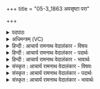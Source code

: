 +++
title = "05-3_1863 अवसृष्टा परा"

+++
<details><summary>पदपाठः</summary>

अ꣡व꣢꣯। सृ꣣ष्टा। प꣡रा꣢꣯। प꣣त। श꣡र꣢꣯व्ये। ब्र꣡ह्म꣢꣯शꣳसिते। ब्र꣡ह्म꣢꣯। श꣣ꣳसिते। ग꣡च्छ꣢꣯। अ꣣मि꣡त्रा꣢न्। अ꣣। मि꣡त्रा꣢꣯न्। प्र। प꣣द्यस्व। मा꣢। अ꣣मी꣡षा꣢म्। कम्। च꣣। न꣢। उत्। शि꣣षः। १८६३।
</details>

<details><summary>अधिमन्त्रम् (VC)</summary>

- इषवः
- पायुर्भारद्वाजः
- अनुष्टुप्
- गान्धारः
</details>

<details><summary>हिन्दी : आचार्य रामनाथ वेदालंकार - विषयः</summary>

अब अपनी सेना को उद्बोधन देते हैं।
</details>

<details><summary>हिन्दी : आचार्य रामनाथ वेदालंकार - पदार्थः</summary>

पदार्थान्वयभाषाः -  हे (ब्रह्मसंशिते) धनुर्वेद के ज्ञाता सेनापति द्वारा तीक्ष्ण अर्थात् उत्साहित की हुई (शरव्ये) शस्त्रास्त्र चलाने में कुशल सेना ! (अवसृष्टा) प्रेरित की हुई तू (परापत) शत्रुओं पर टूट पड़। (गच्छ) जा, (अमित्रान्) शत्रुओं को (प्रपद्यस्व) प्राप्त कर। (अमीषाम्) इनके मध्य (कंचन) किसी को भी (न उच्छिषः) बचा न रहने दे ॥३॥
</details>

<details><summary>हिन्दी : आचार्य रामनाथ वेदालंकार - भावार्थः</summary>

भावार्थभाषाः -  जैसे सेनापति से प्रेरित वीरों की सेना शत्रुओं को जीत लेती है,वैसे ही शरीर के अध्यक्ष जीवात्मा से प्रेरित सात्त्विक वीर भावों की सेना तामस दुर्भावों पर विजय पा लेती है। तामस भावों को निःशेष कर देना ही श्रेयस्कर है,क्योंकि नाममात्र भी वे यदि बचे रहें,तो फिर बढ़ जाते हैं ॥३॥
</details>

<details><summary>संस्कृत : आचार्य रामनाथ वेदालंकार - विषयः</summary>

अथ स्वसेनामुद्बोधयति।
</details>

<details><summary>संस्कृत : आचार्य रामनाथ वेदालंकार - पदार्थः</summary>

पदार्थान्वयभाषाः -  हे (ब्रह्मशंसिते२) ब्रह्मणा धनुर्वेदविदा सेनापतिना तीक्ष्णीकृते (शरव्ये) शरेषु शस्त्रास्त्रचालनेषु साध्वि सेने३! (अवसृष्टा) प्रेरिता त्वम् (परा पत) शत्रूणामुरि आक्राम। (गच्छ) याहि, (अमित्रान्) शत्रून् (प्र पद्यस्व) प्राप्नुहि, (अमीषाम्) एषां मध्ये (कं चन) कमपि (न उच्छिषः) न अवशिष्टं परित्यज ॥३॥४
</details>

<details><summary>संस्कृत : आचार्य रामनाथ वेदालंकार - भावार्थः</summary>

भावार्थभाषाः -  यथा सेनापतिना प्रेरिता वीराणां सेना शत्रुविजयकरी जायते तथैव शरीराध्यक्षेण जीवात्मना प्रेषिता सात्त्विकानां वीरभावानां सेना तामसान् दुर्भावान् विजयते। तामसभावानां निःशेषकरणमेव श्रेयस्करं यतो नाममात्रमप्यवशिष्टास्ते पुनरपि वर्द्धन्ते ॥३॥
</details>